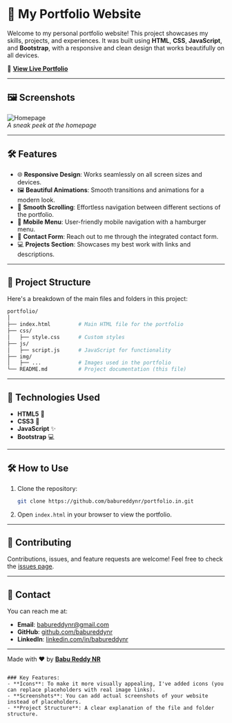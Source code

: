 
# 🌟 My Portfolio Website

Welcome to my personal portfolio website! This project showcases my skills, projects, and experiences. It was built using **HTML**, **CSS**, **JavaScript**, and **Bootstrap**, with a responsive and clean design that works beautifully on all devices.

🚀 **[View Live Portfolio](https://babureddynr.github.io/portfolio.in/)**

---

## 🖼️ Screenshots

![Homepage](https://via.placeholder.com/800x400?text=Homepage+Screenshot)  
_A sneak peek at the homepage_

---

## 🛠️ Features

- 🌐 **Responsive Design**: Works seamlessly on all screen sizes and devices.
- 🖼️ **Beautiful Animations**: Smooth transitions and animations for a modern look.
- 📜 **Smooth Scrolling**: Effortless navigation between different sections of the portfolio.
- 📱 **Mobile Menu**: User-friendly mobile navigation with a hamburger menu.
- 👤 **Contact Form**: Reach out to me through the integrated contact form.
- 💻 **Projects Section**: Showcases my best work with links and descriptions.
  
---

## 📂 Project Structure

Here's a breakdown of the main files and folders in this project:

```bash
portfolio/
│
├── index.html         # Main HTML file for the portfolio
├── css/
│   ├── style.css      # Custom styles
├── js/
│   ├── script.js      # JavaScript for functionality
├── img/
│   ├── ...            # Images used in the portfolio
└── README.md          # Project documentation (this file)
```

---

## 🚀 Technologies Used

- **HTML5** 📝
- **CSS3** 🎨
- **JavaScript** ✨
- **Bootstrap** 💻

---

## 🛠️ How to Use

1. Clone the repository:
   ```bash
   git clone https://github.com/babureddynr/portfolio.in.git
   ```

2. Open `index.html` in your browser to view the portfolio.

---

## 🤝 Contributing

Contributions, issues, and feature requests are welcome! Feel free to check the [issues page](https://github.com/babureddynr/portfolio.in/issues).

---

## 📧 Contact

You can reach me at:

- **Email**: [babureddynr@gmail.com](mailto:babureddynr@gmail.com)
- **GitHub**: [github.com/babureddynr](https://github.com/babureddynr)
- **LinkedIn**: [linkedin.com/in/babureddynr](https://www.linkedin.com/in/babureddynr)

---

Made with ❤️ by **[Babu Reddy NR](https://github.com/babureddynr)**
```

### Key Features:
- **Icons**: To make it more visually appealing, I've added icons (you can replace placeholders with real image links).
- **Screenshots**: You can add actual screenshots of your website instead of placeholders.
- **Project Structure**: A clear explanation of the file and folder structure.
